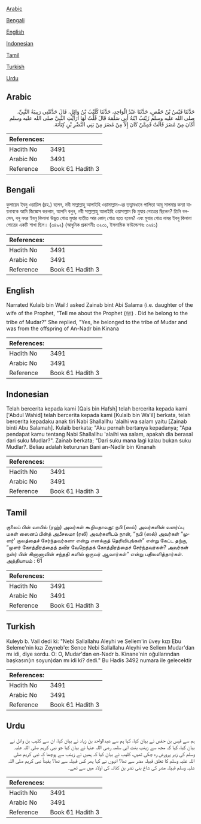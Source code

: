 [Arabic](#arabic)

[Bengali](#bengali)

[English](#english)

[Indonesian](#indonesian)

[Tamil](#tamil)

[Turkish](#turkish)

[Urdu](#urdu)

## Arabic


<div dir="rtl" lang="ar" style={{fontSize:'larger',backgroundColor:'#f8f9fa',padding:20}}>
حَدَّثَنَا قَيْسُ بْنُ حَفْصٍ، حَدَّثَنَا عَبْدُ الْوَاحِدِ، حَدَّثَنَا كُلَيْبُ بْنُ وَائِلٍ، قَالَ حَدَّثَتْنِي رَبِيبَةُ النَّبِيِّ، صلى الله عليه وسلم زَيْنَبُ ابْنَةُ أَبِي سَلَمَةَ قَالَ قُلْتُ لَهَا أَرَأَيْتِ النَّبِيَّ صلى الله عليه وسلم أَكَانَ مِنْ مُضَرَ قَالَتْ فَمِمَّنْ كَانَ إِلاَّ مِنْ مُضَرَ مِنْ بَنِي النَّضْرِ بْنِ كِنَانَةَ‏.‏
</div>
<div style={{backgroundColor:'#f8f9fa',padding:20, marginBottom: 10}}><table> <thead> <tr> <th>References:</th> <th></th> </tr> </thead> <tbody><tr><td>Hadith No</td><td>3491</td></tr><tr><td>Arabic No</td><td>3491</td></tr><tr><td>Reference</td><td>Book 61 Hadith 3</td></tr></tbody></table></div>

## Bengali


<div dir="ltr" lang="bn" style={{fontSize:'larger',backgroundColor:'#f8f9fa',padding:20}}>
কুলায়েব ইবনু ওয়ায়িল (রহ.) বলেন, নবী সাল্লাল্লাহু আলাইহি ওয়াসাল্লাম-এর তত্ত্বাবধানে পালিতা আবূ সালমার কন্যা যায়নাবকে আমি জিজ্ঞেস করলাম, আপনি বলুন, নবী সাল্লাল্লাহু আলাইহি ওয়াসাল্লাম কি মুযার গোত্রের ছিলেন? তিনি বললেন, বনু নযর ইবনু কিনানা উদ্ভুত গোত্র মুযার ব্যতীত আর কোন্ গোত্র হতে হবেন? এবং মুযার গোত্র নাযর ইবনু কিনানা গোত্রের একটি শাখা ছিল। (৩৪৯২) (আধুনিক প্রকাশনীঃ ৩২৩১, ইসলামিক ফাউন্ডেশনঃ ৩২৪১)
</div>
<div style={{backgroundColor:'#f8f9fa',padding:20, marginBottom: 10}}><table> <thead> <tr> <th>References:</th> <th></th> </tr> </thead> <tbody><tr><td>Hadith No</td><td>3491</td></tr><tr><td>Arabic No</td><td>3491</td></tr><tr><td>Reference</td><td>Book 61 Hadith 3</td></tr></tbody></table></div>

## English


<div dir="ltr" lang="en" style={{fontSize:'larger',backgroundColor:'#f8f9fa',padding:20}}>
Narrated Kulaib bin Wail:I asked Zainab bint Abi Salama (i.e. daughter of the wife of the Prophet, "Tell me about the Prophet (ﷺ) . Did he belong to the tribe of Mudar?" She replied, "Yes, he belonged to the tribe of Mudar and was from the offspring of An-Nadr bin Kinana
</div>
<div style={{backgroundColor:'#f8f9fa',padding:20, marginBottom: 10}}><table> <thead> <tr> <th>References:</th> <th></th> </tr> </thead> <tbody><tr><td>Hadith No</td><td>3491</td></tr><tr><td>Arabic No</td><td>3491</td></tr><tr><td>Reference</td><td>Book 61 Hadith 3</td></tr></tbody></table></div>

## Indonesian


<div dir="ltr" lang="id" style={{fontSize:'larger',backgroundColor:'#f8f9fa',padding:20}}>
Telah bercerita kepada kami [Qais bin Hafsh] telah bercerita kepada kami ['Abdul Wahid] telah bercerita kepada kami [Kulaib bin Wa'il] berkata, telah bercerita kepadaku anak tiri Nabi Shallallhu 'alaihi wa salam yaitu [Zainab binti Abu Salamah]. Kulaib berkata; "Aku pernah bertanya kepadanya; "Apa pendapat kamu tentang Nabi Shallallhu 'alaihi wa salam, apakah dia berasal dari suku Mudlar?". Zainab berkata; "Dari suku mana lagi kalau bukan suku Mudlar?. Beliau adalah keturunan Bani an-Nadlir bin Kinanah
</div>
<div style={{backgroundColor:'#f8f9fa',padding:20, marginBottom: 10}}><table> <thead> <tr> <th>References:</th> <th></th> </tr> </thead> <tbody><tr><td>Hadith No</td><td>3491</td></tr><tr><td>Arabic No</td><td>3491</td></tr><tr><td>Reference</td><td>Book 61 Hadith 3</td></tr></tbody></table></div>

## Tamil


<div dir="ltr" lang="ta" style={{fontSize:'larger',backgroundColor:'#f8f9fa',padding:20}}>
குலைப் பின் வாயில் (ரஹ்) அவர்கள் கூறியதாவது: நபி (ஸல்) அவர்களின் வளர்ப்பு மகள் ஸைனப் பின்த் அபீசலமா (ரலி) அவர்களிடம் நான், “நபி (ஸல்) அவர்கள் “முளர்' குலத்தைச் சேர்ந்தவர்களா என்று எனக்குத் தெரிவியுங்கள்” என்று கேட்ட தற்கு, “முளர் கோத்திரத்தைத் தவிர வேறெந்தக் கோத்திரத்தைச் சேர்ந்தவர்கள்? அவர்கள் நள்ர் பின் கினானாவின் சந்ததி களில் ஒருவர் ஆவார்கள்” என்று பதிலளித்தார்கள். அத்தியாயம் : 61
</div>
<div style={{backgroundColor:'#f8f9fa',padding:20, marginBottom: 10}}><table> <thead> <tr> <th>References:</th> <th></th> </tr> </thead> <tbody><tr><td>Hadith No</td><td>3491</td></tr><tr><td>Arabic No</td><td>3491</td></tr><tr><td>Reference</td><td>Book 61 Hadith 3</td></tr></tbody></table></div>

## Turkish


<div dir="ltr" lang="tr" style={{fontSize:'larger',backgroundColor:'#f8f9fa',padding:20}}>
Kuleyb b. Vail dedi ki: "Nebi Sallallahu Aleyhi ve Sellem'in üvey kızı Ebu Seleme'nin kızı Zeyneb'e: Sence Nebi Sallallahu Aleyhi ve Sellem Mudar'dan mı idi, diye sordu. O: O, Mudar'dan en-Nadr b. Kinane'nin oğullarından başkasın(ın soyun)dan mı idi ki? dedi." Bu Hadis 3492 numara ile gelecektir
</div>
<div style={{backgroundColor:'#f8f9fa',padding:20, marginBottom: 10}}><table> <thead> <tr> <th>References:</th> <th></th> </tr> </thead> <tbody><tr><td>Hadith No</td><td>3491</td></tr><tr><td>Arabic No</td><td>3491</td></tr><tr><td>Reference</td><td>Book 61 Hadith 3</td></tr></tbody></table></div>

## Urdu


<div dir="rtl" lang="ur" style={{fontSize:'larger',backgroundColor:'#f8f9fa',padding:20}}>
ہم سے قیس بن حفص نے بیان کیا، کہا ہم سے عبدالواحد بن زیاد نے بیان کیا، ان سے کلیب بن وائل نے بیان کیا، کہا کہ مجھ سے زینب بنت ابی سلمہ رضی اللہ عنہا نے بیان کیا جو نبی کریم صلی اللہ علیہ وسلم کی زیر پرورش رہ چکی تھیں، کلیب نے بیان کیا کہ ہمیں نے زینب سے پوچھا کہ نبی کریم صلی اللہ علیہ وسلم کا تعلق قبیلہ مضر سے تھا؟ انہوں نے کہا پھر کس قبیلہ سے تھا؟ یقیناً نبی کریم صلی اللہ علیہ وسلم قبیلہ مضر کی شاخ بنی نضر بن کنانہ کی اولاد میں سے تھے۔
</div>
<div style={{backgroundColor:'#f8f9fa',padding:20, marginBottom: 10}}><table> <thead> <tr> <th>References:</th> <th></th> </tr> </thead> <tbody><tr><td>Hadith No</td><td>3491</td></tr><tr><td>Arabic No</td><td>3491</td></tr><tr><td>Reference</td><td>Book 61 Hadith 3</td></tr></tbody></table></div>